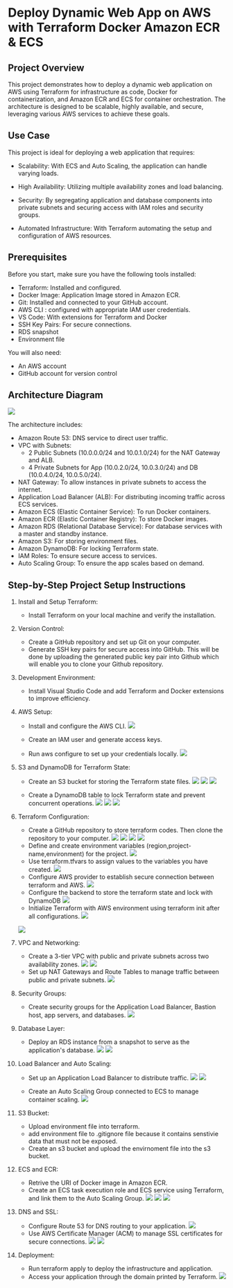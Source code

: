 # Deploy Dynamic Web App on AWS with Terraform Docker Amazon ECR & ECS

## Project Overview

This project demonstrates how to deploy a dynamic web application on AWS using Terraform for infrastructure as code, Docker for containerization, and Amazon ECR and ECS for container orchestration. The architecture is designed to be scalable, highly available, and secure, leveraging various AWS services to achieve these goals.

## Use Case

This project is ideal for deploying a web application that requires:

* Scalability: With ECS and Auto Scaling, the application can handle varying loads.
  
* High Availability: Utilizing multiple availability zones and load balancing.
  
* Security: By segregating application and database components into private subnets and securing access with IAM roles and security groups.
  
* Automated Infrastructure: With Terraform automating the setup and configuration of AWS resources.


## Prerequisites

Before you start, make sure you have the following tools installed:

* Terraform: Installed and configured.
* Docker Image: Application Image stored in Amazon ECR.
* Git: Installed and connected to your GitHub account.
* AWS CLI : configured with appropriate IAM user credentials.
* VS Code: With extensions for Terraform and Docker
* SSH Key Pairs: For secure connections.
* RDS snapshot
* Environment file

You will also need:

* An AWS account
* GitHub account for version control

## Architecture Diagram

![](./images/Architecture%20for%20hosting%20a%20Dynamic%20Web%20app%20using%20Terraform%20Docker%20Amazon%20ECR%20and%20ECS.jpg)

The architecture includes:

* Amazon Route 53: DNS service to direct user traffic.
* VPC with Subnets:
    *  2 Public Subnets (10.0.0.0/24 and 10.0.1.0/24) for the NAT Gateway and ALB.
    *  4 Private Subnets for App (10.0.2.0/24, 10.0.3.0/24) and DB (10.0.4.0/24, 10.0.5.0/24).
* NAT Gateway: To allow instances in private subnets to access the internet.
* Application Load Balancer (ALB): For distributing incoming traffic across ECS services.
* Amazon ECS (Elastic Container Service): To run Docker containers.
* Amazon ECR (Elastic Container Registry): To store Docker images.
* Amazon RDS (Relational Database Service): For database services with a master and standby instance.
* Amazon S3: For storing environment files.
* Amazon DynamoDB: For locking Terraform state.
* IAM Roles: To ensure secure access to services.
* Auto Scaling Group: To ensure the app scales based on demand.


## Step-by-Step Project Setup Instructions

1. Install and Setup Terraform:

    * Install Terraform on your local machine and verify the installation.

1. Version Control:

    * Create a GitHub repository and set up Git on your computer.
    * Generate SSH key pairs for secure access into GitHub. This will be done by uploading the generated public key pair into Github which will enable you to clone your Github repository.

1. Development Environment:

    * Install Visual Studio Code and add Terraform and Docker extensions to improve efficiency.

1. AWS Setup:

    * Install and configure the AWS CLI.
        ![](./images/1-01.PNG)

    * Create an IAM user and generate access keys.
    * Run aws configure to set up your credentials locally.
    ![](./images/2-0-use.PNG)
1. S3 and DynamoDB for Terraform State:

    * Create an S3 bucket for storing the Terraform state files.
    ![](./images/3-creat%20s3.PNG)
    ![](./images/4-give%20s3%20name.PNG)
    ![](./images/5-enable%20bucket%20versioning.PNG)

    * Create a DynamoDB table to lock Terraform state and prevent concurrent operations.
    ![](./images/6-create%20dynamoDB%20tB.PNG)
    ![](./images/7-dynamoDB%20create%20TABLE.PNG)
    ![](./images/8-dynamoDB%20TB%20created.PNG)

1. Terraform Configuration:

    * Create a GitHub repository to store terraform codes. Then clone the repository to your computer.
    ![](./images/9-create%20repo.PNG)
    ![](./images/10-repoCREATED.PNG)
    ![](./images/11-clone-1.PNG)
    ![](./images/12-cloned%20-2.PNG)
    * Define and create environment variables (region,project-name,environment) for the project.
    ![](./images/13-variables.PNG)
    * Use terraform.tfvars to assign values to the variables you have created.
    ![](./images/15-terraformvars.PNG)
    * Configure AWS provider to establish secure connection between terraform and AWS.
    ![](./images/14-providers.PNG)
    * Configure the backend to store the terraform state and lock with DynamoDB
    ![](./images/15-backend.PNG)
    * Initialize Terraform with AWS environment using terraform init after all configurations.
    ![](./images/16-%20there%20was%20a%20space%20in%20my%20bucket%20name%20thus%20the%20error.PNG)

    ![](./images/17-terraform%20init.PNG)
1. VPC and Networking:

    * Create a 3-tier VPC with public and private subnets across two availability zones.
    ![](./images/18-create%20vpc.PNG)
    ![](./images/20-vpc%20created.PNG)
    * Set up NAT Gateways and Route Tables to manage traffic between public and private subnets.
    ![](./images/21-nat%20gateway%20created.PNG)

1. Security Groups:

    * Create security groups for the Application Load Balancer, Bastion host, app servers, and databases.
    ![](./images/22-security%20grps%20created.PNG)

1. Database Layer:

    * Deploy an RDS instance from a snapshot to serve as the application's database.
    ![](./images/23-rds%20created.PNG)
    ![](./images/24-rds%20created%20confirmed.PNG)

1. Load Balancer and Auto Scaling:

    * Set up an Application Load Balancer to distribute traffic.
    ![](./images/27-alb%20created[%20noticed%20the%20name%20neede%20to%20be%20changed%20cos%20of%20an%20underscore].PNG)
    ![](./images/28-alb%20created%20confirmed.PNG)

    * Create an Auto Scaling Group connected to ECS to manage container scaling.
    ![](./images/35%20asg.PNG)

1. S3 Bucket:
    * Upload environment file into terraform.
    * add environment file to .gitignore file because it contains senstivie data that must not be exposed.
    * Create an s3 bucket and upload the envirnoment file into the s3 bucket.

1. ECS and ECR:

    * Retrive the URI of Docker image in Amazon ECR.
    * Create an ECS task execution role and ECS service using Terraform, and link them to the Auto Scaling Group.
    ![](./images/31-ecs%20role%20created.PNG)
    ![](./images/32-ecs%20role%20created%20comfirmed.PNG)
    ![](./images/33-ecs%20role%20created%20comfirmed-1.PNG)

1. DNS and SSL:

    * Configure Route 53 for DNS routing to your application.
    ![](./images/r53.PNG)
    * Use AWS Certificate Manager (ACM) to manage SSL certificates for secure connections.
    ![](./images/25-ssl%20certificates%20created.PNG)
    ![](./images/26-ssl_certificates_created_comfirmed.PNG)

1. Deployment:

    * Run terraform apply to deploy the infrastructure and application.
    * Access your application through the domain printed by Terraform.
    ![](./images/done%20---Finally.PNG)
